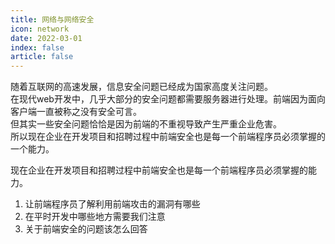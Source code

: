 ```yaml
---
title: 网络与网络安全
icon: network
date: 2022-03-01
index: false
article: false 
---
```



随着互联网的高速发展，信息安全问题已经成为国家高度关注问题。  
在现代web开发中，几乎大部分的安全问题都需要服务器进行处理。前端因为面向客户端一直被称之没有安全可言。  
但其实一些安全问题恰恰是因为前端的不重视导致产生严重企业危害。  
所以现在企业在开发项目和招聘过程中前端安全也是每一个前端程序员必须掌握的一个能力。  

现在企业在开发项目和招聘过程中前端安全也是每一个前端程序员必须掌握的能力。  
1. 让前端程序员了解利用前端攻击的漏洞有哪些
2. 在平时开发中哪些地方需要我们注意
3. 关于前端安全的问题该怎么回答